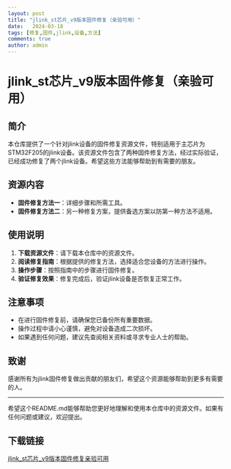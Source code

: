 ```yaml
---
layout: post
title: "jlink_st芯片_v9版本固件修复（亲验可用）"
date:   2024-03-18
tags: [修复,固件,jlink,设备,方法]
comments: true
author: admin
---
```

# jlink_st芯片_v9版本固件修复（亲验可用）

## 简介
本仓库提供了一个针对jlink设备的固件修复资源文件，特别适用于主芯片为STM32F205的jlink设备。该资源文件包含了两种固件修复方法，经过实际验证，已经成功修复了两个jlink设备。希望这些方法能够帮助到有需要的朋友。

## 资源内容
- **固件修复方法一**：详细步骤和所需工具。
- **固件修复方法二**：另一种修复方案，提供备选方案以防第一种方法不适用。

## 使用说明
1. **下载资源文件**：请下载本仓库中的资源文件。
2. **阅读修复指南**：根据提供的修复方法，选择适合您设备的方法进行操作。
3. **操作步骤**：按照指南中的步骤进行固件修复。
4. **验证修复效果**：修复完成后，验证jlink设备是否恢复正常工作。

## 注意事项
- 在进行固件修复前，请确保您已备份所有重要数据。
- 操作过程中请小心谨慎，避免对设备造成二次损坏。
- 如果遇到任何问题，建议先查阅相关资料或寻求专业人士的帮助。

## 致谢
感谢所有为jlink固件修复做出贡献的朋友们，希望这个资源能够帮助到更多有需要的人。

---

希望这个README.md能够帮助您更好地理解和使用本仓库中的资源文件。如果有任何问题或建议，欢迎提出。

## 下载链接

[jlink_st芯片_v9版本固件修复亲验可用](https://pan.quark.cn/s/1a6f73c600d3)